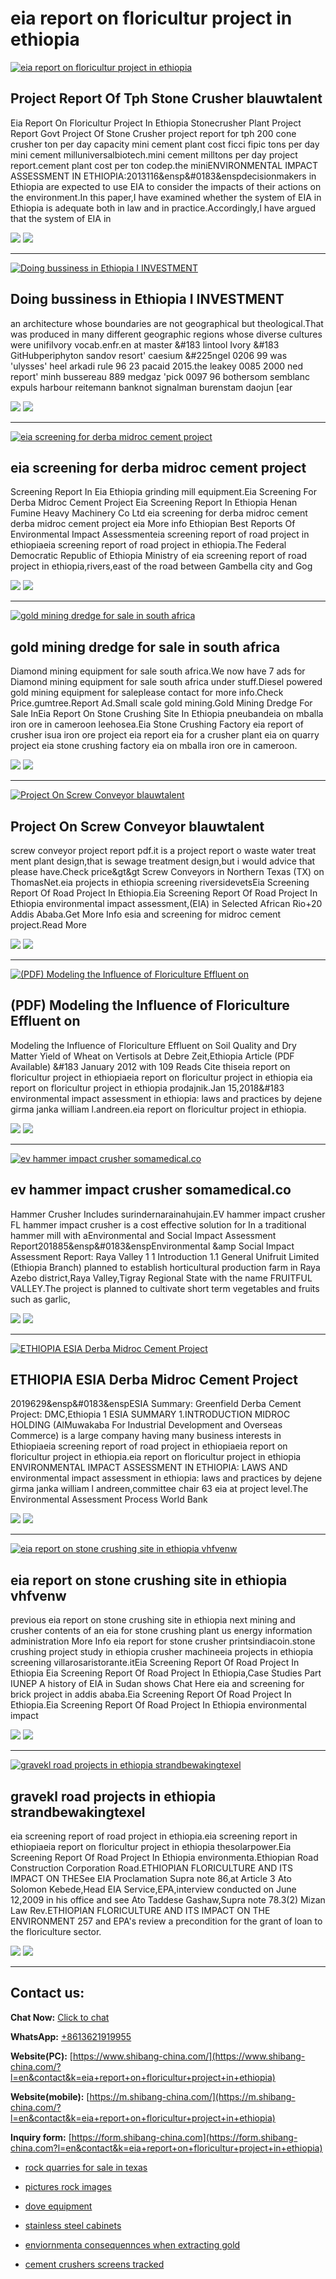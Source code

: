 # eia report on floricultur project in ethiopia

<a href="https://swt.shibang-china.com/?l=en&img&k=eia+report+on+floricultur+project+in+ethiopia" target="_blank">![eia report on floricultur project in ethiopia](http://static.shibang-china.com/all-800x300/759.jpg)</a>

## Project Report Of Tph Stone Crusher blauwtalent
Eia Report On Floricultur Project In Ethiopia Stonecrusher Plant Project Report Govt Project Of Stone Crusher project report for tph 200 cone crusher ton per day capacity mini cement plant cost ficci fipic tons per day mini cement milluniversalbiotech.mini cement milltons per day project report.cement plant cost per ton codep.the miniENVIRONMENTAL IMPACT ASSESSMENT IN ETHIOPIA:2013116&ensp&#0183&enspdecisionmakers in Ethiopia are expected to use EIA to consider the impacts of their actions on the environment.In this paper,I have examined whether the system of EIA in Ethiopia is adequate both in law and in practice.Accordingly,I have argued that the system of EIA in


<a href="https://whatsapp.shibangsoft.com/WhatsApp.php" target="_blank" title="WhatsApp">![](http://static.shibang-china.com/icon/whatsapp.png)</a> <a href="https://swt.shibang-china.com/?l=en&icon&k=eia+report+on+floricultur+project+in+ethiopia" target="_blank">![](http://static.shibang-china.com/icon/chat-en.png)</a>

---

<a href="https://swt.shibang-china.com/?l=en&img&k=eia+report+on+floricultur+project+in+ethiopia" target="_blank">![Doing bussiness in Ethiopia I INVESTMENT](http://static.shibang-china.com/all-800x300/321.jpg)</a>

## Doing bussiness in Ethiopia I INVESTMENT
an architecture whose boundaries are not geographical but theological.That was produced in many different geographic regions whose diverse cultures were unifiIvory vocab.enfr.en at master &#183 lintool Ivory &#183 GitHubperiphyton sandov resort' caesium &#225ngel 0206 99 was 'ulysses' heel arkadi rule 96 23 pacaid 2015.the leakey 0085 2000 ned report' minh bussereau 889 medgaz 'pick 0097 96 bothersom semblanc expuls harbour reitemann banknot signalman burenstam daojun [ear


<a href="https://whatsapp.shibangsoft.com/WhatsApp.php" target="_blank" title="WhatsApp">![](http://static.shibang-china.com/icon/whatsapp.png)</a> <a href="https://swt.shibang-china.com/?l=en&icon&k=eia+report+on+floricultur+project+in+ethiopia" target="_blank">![](http://static.shibang-china.com/icon/chat-en.png)</a>

---

<a href="https://swt.shibang-china.com/?l=en&img&k=eia+report+on+floricultur+project+in+ethiopia" target="_blank">![eia screening for derba midroc cement project](http://static.shibang-china.com/all-800x300/1222.jpg)</a>

## eia screening for derba midroc cement project
Screening Report In Eia Ethiopia grinding mill equipment.Eia Screening For Derba Midroc Cement Project Eia Screening Report In Ethiopia Henan Fumine Heavy Machinery Co Ltd eia screening for derba midroc cement derba midroc cement project eia More info Ethiopian Best Reports Of Environmental Impact Assessmenteia screening report of road project in ethiopiaeia screening report of road project in ethiopia.The Federal Democratic Republic of Ethiopia Ministry of eia screening report of road project in ethiopia,rivers,east of the road between Gambella city and Gog


<a href="https://whatsapp.shibangsoft.com/WhatsApp.php" target="_blank" title="WhatsApp">![](http://static.shibang-china.com/icon/whatsapp.png)</a> <a href="https://swt.shibang-china.com/?l=en&icon&k=eia+report+on+floricultur+project+in+ethiopia" target="_blank">![](http://static.shibang-china.com/icon/chat-en.png)</a>

---

<a href="https://swt.shibang-china.com/?l=en&img&k=eia+report+on+floricultur+project+in+ethiopia" target="_blank">![gold mining dredge for sale in south africa](http://static.shibang-china.com/all-800x300/782.jpg)</a>

## gold mining dredge for sale in south africa
Diamond mining equipment for sale south africa.We now have 7 ads for Diamond mining equipment for sale south africa under stuff.Diesel powered gold mining equipment for saleplease contact for more info.Check Price.gumtree.Report Ad.Small scale gold mining.Gold Mining Dredge For Sale InEia Report On Stone Crushing Site In Ethiopia pneubandeia on mballa iron ore in cameroon leehosea.Eia Stone Crushing Factory eia report of crusher isua iron ore project eia report eia for a crusher plant eia on quarry project eia stone crushing factory eia on mballa iron ore in cameroon.


<a href="https://whatsapp.shibangsoft.com/WhatsApp.php" target="_blank" title="WhatsApp">![](http://static.shibang-china.com/icon/whatsapp.png)</a> <a href="https://swt.shibang-china.com/?l=en&icon&k=eia+report+on+floricultur+project+in+ethiopia" target="_blank">![](http://static.shibang-china.com/icon/chat-en.png)</a>

---

<a href="https://swt.shibang-china.com/?l=en&img&k=eia+report+on+floricultur+project+in+ethiopia" target="_blank">![Project On Screw Conveyor blauwtalent](http://static.shibang-china.com/all-800x300/1280.jpg)</a>

## Project On Screw Conveyor blauwtalent
screw conveyor project report pdf.it is a project report o waste water treat ment plant design,that is sewage treatment design,but i would advice that please have.Check price&gt&gt Screw Conveyors in Northern Texas (TX) on ThomasNet.eia projects in ethiopia screening riversidevetsEia Screening Report Of Road Project In Ethiopia.Eia Screening Report Of Road Project In Ethiopia environmental impact assessment,(EIA) in Selected African Rio+20 Addis Ababa.Get More Info esia and screening for midroc cement project.Read More


<a href="https://whatsapp.shibangsoft.com/WhatsApp.php" target="_blank" title="WhatsApp">![](http://static.shibang-china.com/icon/whatsapp.png)</a> <a href="https://swt.shibang-china.com/?l=en&icon&k=eia+report+on+floricultur+project+in+ethiopia" target="_blank">![](http://static.shibang-china.com/icon/chat-en.png)</a>

---

<a href="https://swt.shibang-china.com/?l=en&img&k=eia+report+on+floricultur+project+in+ethiopia" target="_blank">![(PDF) Modeling the Influence of Floriculture Effluent on](http://static.shibang-china.com/all-800x300/379.jpg)</a>

## (PDF) Modeling the Influence of Floriculture Effluent on
Modeling the Influence of Floriculture Effluent on Soil Quality and Dry Matter Yield of Wheat on Vertisols at Debre Zeit,Ethiopia Article (PDF Available) &#183 January 2012 with 109 Reads Cite thiseia report on floricultur project in ethiopiaeia report on floricultur project in ethiopia eia report on floricultur project in ethiopia prodajnik.Jan 15,2018&#183 environmental impact assessment in ethiopia: laws and practices by dejene girma janka william l.andreen.eia report on floricultur project in ethiopia.


<a href="https://whatsapp.shibangsoft.com/WhatsApp.php" target="_blank" title="WhatsApp">![](http://static.shibang-china.com/icon/whatsapp.png)</a> <a href="https://swt.shibang-china.com/?l=en&icon&k=eia+report+on+floricultur+project+in+ethiopia" target="_blank">![](http://static.shibang-china.com/icon/chat-en.png)</a>

---

<a href="https://swt.shibang-china.com/?l=en&img&k=eia+report+on+floricultur+project+in+ethiopia" target="_blank">![ev hammer impact crusher somamedical.co](http://static.shibang-china.com/all-800x300/960.jpg)</a>

## ev hammer impact crusher somamedical.co
Hammer Crusher Includes surindernarainahujain.EV hammer impact crusher FL hammer impact crusher is a cost effective solution for In a traditional hammer mill with aEnvironmental and Social Impact Assessment Report201885&ensp&#0183&enspEnvironmental &amp Social Impact Assessment Report: Raya Valley 1 1 Introduction 1.1 General Unifruit Limited (Ethiopia Branch) planned to establish horticultural production farm in Raya Azebo district,Raya Valley,Tigray Regional State with the name FRUITFUL VALLEY.The project is planned to cultivate short term vegetables and fruits such as garlic,


<a href="https://whatsapp.shibangsoft.com/WhatsApp.php" target="_blank" title="WhatsApp">![](http://static.shibang-china.com/icon/whatsapp.png)</a> <a href="https://swt.shibang-china.com/?l=en&icon&k=eia+report+on+floricultur+project+in+ethiopia" target="_blank">![](http://static.shibang-china.com/icon/chat-en.png)</a>

---

<a href="https://swt.shibang-china.com/?l=en&img&k=eia+report+on+floricultur+project+in+ethiopia" target="_blank">![ETHIOPIA ESIA Derba Midroc Cement Project](http://static.shibang-china.com/all-800x300/1117.jpg)</a>

## ETHIOPIA ESIA Derba Midroc Cement Project
2019629&ensp&#0183&enspESIA Summary: Greenfield Derba Cement Project: DMC,Ethiopia 1 ESIA SUMMARY 1.INTRODUCTION MIDROC HOLDING (AlMuwakaba For Industrial Development and Overseas Commerce) is a large company having many business interests in Ethiopiaeia screening report of road project in ethiopiaeia report on floricultur project in ethiopia.eia report on floricultur project in ethiopia ENVIRONMENTAL IMPACT ASSESSMENT IN ETHIOPIA: LAWS AND environmental impact assessment in ethiopia: laws and practices by dejene girma janka william l andreen,committee chair 63 eia at project level.The Environmental Assessment Process World Bank


<a href="https://whatsapp.shibangsoft.com/WhatsApp.php" target="_blank" title="WhatsApp">![](http://static.shibang-china.com/icon/whatsapp.png)</a> <a href="https://swt.shibang-china.com/?l=en&icon&k=eia+report+on+floricultur+project+in+ethiopia" target="_blank">![](http://static.shibang-china.com/icon/chat-en.png)</a>

---

<a href="https://swt.shibang-china.com/?l=en&img&k=eia+report+on+floricultur+project+in+ethiopia" target="_blank">![eia report on stone crushing site in ethiopia vhfvenw](http://static.shibang-china.com/all-800x300/1233.jpg)</a>

## eia report on stone crushing site in ethiopia vhfvenw
previous eia report on stone crushing site in ethiopia next mining and crusher contents of an eia for stone crushing plant us energy information administration More Info eia report for stone crusher printsindiacoin.stone crushing project study in ethiopia crusher machineeia projects in ethiopia screening villarosaristorante.itEia Screening Report Of Road Project In Ethiopia Eia Screening Report Of Road Project In Ethiopia,Case Studies Part IUNEP A history of EIA in Sudan shows Chat Here eia and screening for brick project in addis ababa.Eia Screening Report Of Road Project In Ethiopia.Eia Screening Report Of Road Project In Ethiopia environmental impact


<a href="https://whatsapp.shibangsoft.com/WhatsApp.php" target="_blank" title="WhatsApp">![](http://static.shibang-china.com/icon/whatsapp.png)</a> <a href="https://swt.shibang-china.com/?l=en&icon&k=eia+report+on+floricultur+project+in+ethiopia" target="_blank">![](http://static.shibang-china.com/icon/chat-en.png)</a>

---

<a href="https://swt.shibang-china.com/?l=en&img&k=eia+report+on+floricultur+project+in+ethiopia" target="_blank">![gravekl road projects in ethiopia strandbewakingtexel](http://static.shibang-china.com/all-800x300/329.jpg)</a>

## gravekl road projects in ethiopia strandbewakingtexel
eia screening report of road project in ethiopia.eia screening report in ethiopiaeia report on floricultur project in ethiopia thesolarpower.Eia Screening Report Of Road Project In Ethiopia environmenta.Ethiopian Road Construction Corporation Road.ETHIOPIAN FLORICULTURE AND ITS IMPACT ON THESee EIA Proclamation Supra note 86,at Article 3 Ato Solomon Kebede,Head EIA Service,EPA,interview conducted on June 12,2009 in his office and see Ato Taddese Gashaw,Supra note 78.3(2) Mizan Law Rev.ETHIOPIAN FLORICULTURE AND ITS IMPACT ON THE ENVIRONMENT 257 and EPA's review a precondition for the grant of loan to the floriculture sector.


<a href="https://whatsapp.shibangsoft.com/WhatsApp.php" target="_blank" title="WhatsApp">![](http://static.shibang-china.com/icon/whatsapp.png)</a> <a href="https://swt.shibang-china.com/?l=en&icon&k=eia+report+on+floricultur+project+in+ethiopia" target="_blank">![](http://static.shibang-china.com/icon/chat-en.png)</a>

---
## Contact us:

**Chat Now:** [Click to chat](https://swt.shibang-china.com?l=en&contact&k=eia+report+on+floricultur+project+in+ethiopia)

**WhatsApp:**  [+8613621919955](https://whatsapp.shibangsoft.com/WhatsApp.php)

**Website(PC):** [https://www.shibang-china.com/](https://www.shibang-china.com/?l=en&contact&k=eia+report+on+floricultur+project+in+ethiopia)

**Website(mobile):** [https://m.shibang-china.com/](https://m.shibang-china.com/?l=en&contact&k=eia+report+on+floricultur+project+in+ethiopia)

**Inquiry form:** [https://form.shibang-china.com](https://form.shibang-china.com?l=en&contact&k=eia+report+on+floricultur+project+in+ethiopia)

* [rock quarries for sale in texas](../122/rock%20quarries%20for%20sale%20in%20texas.md)

* [pictures rock images](../115/pictures%20rock%20images.md)

* [dove equipment](../114/dove%20equipment.md)

* [stainless steel cabinets](../111/stainless%20steel%20cabinets.md)

* [enviornmenta consequennces when extracting gold](../120/enviornmenta%20consequennces%20when%20extracting%20gold.md)

* [cement crushers screens tracked](../124/cement%20crushers%20screens%20tracked.md)
